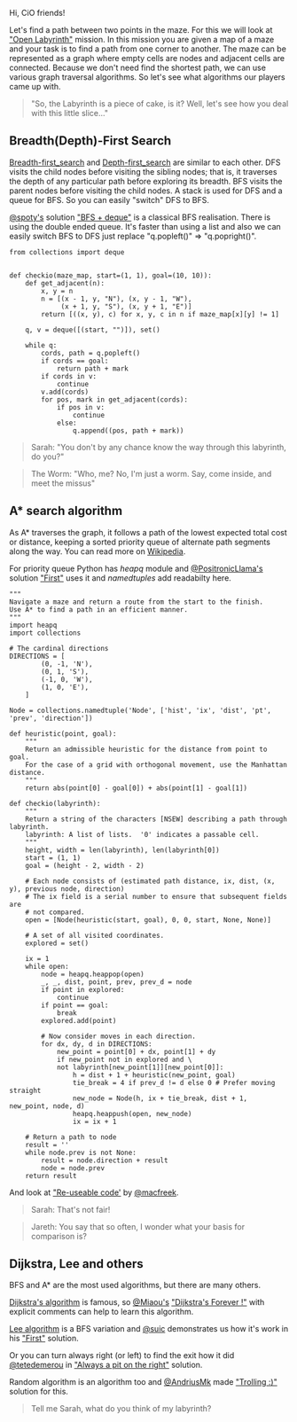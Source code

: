 Hi, CiO friends!

Let's find a path between two points in the maze. 
For this we will look at ["Open Labyrinth"][open-labyrinth] mission.
In this mission you are given a map of a maze and your task is to find a path from one corner to another.
The maze can be represented as a graph where empty cells are nodes and adjacent cells are connected.
Because we don't need find the shortest path, we can use various graph traversal algorithms.
So let's see what algorithms our players came up with. 

> "So, the Labyrinth is a piece of cake, is it? Well, let's see how you deal with this little slice..."
 
## Breadth(Depth)-First Search

[Breadth-first_search](http://en.wikipedia.org/wiki/Graph_traversal#Breadth-first_search)
and [Depth-first_search](http://en.wikipedia.org/wiki/Graph_traversal#Depth-first_search)
are similar to each other.
DFS visits the child nodes before visiting the sibling nodes;
that is, it traverses the depth of any particular path before exploring its breadth.
BFS visits the parent nodes before visiting the child nodes.
A stack is used for DFS and a queue for BFS. So you can easily "switch" DFS to BFS.

[@spoty's][spoty] solution ["BFS + deque"][bfs-spoty] is a classical BFS realisation.
There is using the double ended queue. It's faster than using a list and also we can
easily switch BFS to DFS just replace "q.popleft()" => "q.popright()".

```
from collections import deque
​
​
def checkio(maze_map, start=(1, 1), goal=(10, 10)):
    def get_adjacent(n):
        x, y = n
        n = [(x - 1, y, "N"), (x, y - 1, "W"),
             (x + 1, y, "S"), (x, y + 1, "E")]
        return [((x, y), c) for x, y, c in n if maze_map[x][y] != 1]
​
    q, v = deque([(start, "")]), set()
​
    while q:
        cords, path = q.popleft()
        if cords == goal:
            return path + mark
        if cords in v:
            continue
        v.add(cords)
        for pos, mark in get_adjacent(cords):
            if pos in v:
                continue
            else:
                q.append((pos, path + mark))
```

> Sarah: "You don't by any chance know the way through this labyrinth, do you?"

> The Worm: "Who, me? No, I'm just a worm. Say, come inside, and meet the missus"

## A\* search algorithm

As A* traverses the graph, it follows a path of the lowest expected total cost or distance,
keeping a sorted priority queue of alternate path segments along the way.
You can read more on [Wikipedia](http://en.wikipedia.org/wiki/A*_search_algorithm).

For priority queue Python has _heapq_ module and [@PositronicLlama's][PositronicLlama] solution
["First"][first-PositronicLlama] uses it and _namedtuples_ add readabilty here.

```
"""
Navigate a maze and return a route from the start to the finish.
Use A* to find a path in an efficient manner.
"""
import heapq
import collections
​
# The cardinal directions
DIRECTIONS = [
        (0, -1, 'N'),
        (0, 1, 'S'),
        (-1, 0, 'W'),
        (1, 0, 'E'),
    ]
​
Node = collections.namedtuple('Node', ['hist', 'ix', 'dist', 'pt', 'prev', 'direction'])
​
def heuristic(point, goal):
    """
    Return an admissible heuristic for the distance from point to goal.
    For the case of a grid with orthogonal movement, use the Manhattan distance.
    """
    return abs(point[0] - goal[0]) + abs(point[1] - goal[1])
​
def checkio(labyrinth):
    """
    Return a string of the characters [NSEW] describing a path through labyrinth.
    labyrinth: A list of lists.  '0' indicates a passable cell.
    """
    height, width = len(labyrinth), len(labyrinth[0])
    start = (1, 1)
    goal = (height - 2, width - 2)
    
    # Each node consists of (estimated path distance, ix, dist, (x, y), previous node, direction)
    # The ix field is a serial number to ensure that subsequent fields are
    # not compared.
    open = [Node(heuristic(start, goal), 0, 0, start, None, None)]
    
    # A set of all visited coordinates.
    explored = set()
    
    ix = 1
    while open:
        node = heapq.heappop(open)
        _, _, dist, point, prev, prev_d = node
        if point in explored:
            continue
        if point == goal:
            break
        explored.add(point)
        
        # Now consider moves in each direction.
        for dx, dy, d in DIRECTIONS:
            new_point = point[0] + dx, point[1] + dy
            if new_point not in explored and \
            not labyrinth[new_point[1]][new_point[0]]:
                h = dist + 1 + heuristic(new_point, goal)
                tie_break = 4 if prev_d != d else 0 # Prefer moving straight
                new_node = Node(h, ix + tie_break, dist + 1, new_point, node, d)
                heapq.heappush(open, new_node)
                ix = ix + 1
​
    # Return a path to node
    result = ''
    while node.prev is not None:
        result = node.direction + result
        node = node.prev
    return result
```

And look at ["Re-useable code'][macfreek-re-useable-code] by [@macfreek][macfreek].

> Sarah: That's not fair!

> Jareth: You say that so often, I wonder what your basis for comparison is?

## Dijkstra, Lee and others

BFS and A* are the most used algorithms, but there are many others.

[Dijkstra's algorithm](http://en.wikipedia.org/wiki/Dijkstra%27s_algorithm) is famous, so 
[@Miaou's][Miaou] ["Dijkstra's Forever !"][Miaou-dijkstras-forever] with explicit comments
can help to learn this algorithm.

[Lee algorithm](http://en.wikipedia.org/wiki/Lee_algorithm) is a BFS variation and 
[@suic][suic] demonstrates us how it's work in his ["First"][suic-first] solution.

Or you can turn always right (or left) to find the exit how it did
[@tetedemerou][tetedemerou] in ["Always a pit on the right"][tetedemerou-always-a-pit-on-the-right]
solution.

Random algorithm is an algorithm too and [@AndriusMk][AndriusMk] made
["Trolling :)"][AndriusMk-trolling] solution for this.

> Tell me Sarah, what do you think of my labyrinth?










<!---------------------------------->

[open-labyrinth]: http://www.checkio.org/mission/open-labyrinth/share/574bd1ded68c9705c5d6f07c6206be12/


[spoty]: http://www.checkio.org/user/spoty/
[PositronicLlama]: http://www.checkio.org/user/PositronicLlama/
[macfreek]: http://www.checkio.org/user/macfreek/
[Miaou]: http://www.checkio.org/user/Miaou/
[tetedemerou]: http://www.checkio.org/user/tetedemerou/
[suic]: http://www.checkio.org/user/suic/
[AndriusMk]: http://www.checkio.org/user/AndriusMk/


[bfs-spoty]: http://www.checkio.org/mission/open-labyrinth/publications/spoty/python-3/bfs-deque/share/df7f7cbb8228331c2346f853b79213c1/
[first-PositronicLlama]: http://www.checkio.org/mission/open-labyrinth/publications/PositronicLlama/python-3/first/share/dbdb1ff0ed90f3263a4b5fe98c6a282e/
[macfreek-re-useable-code]: http://www.checkio.org/mission/open-labyrinth/publications/macfreek/python-3/re-useable-code/share/3e8556d514ca04502facb316b41ff49d/
[tetedemerou-always-a-pit-on-the-right]: http://www.checkio.org/mission/open-labyrinth/publications/tetedemerou/python-3/always-a-pit-on-the-right/share/6f64e86a6bb7339c2782189f87d7ffa6/
[Miaou-dijkstras-forever]: http://www.checkio.org/mission/open-labyrinth/publications/Miaou/python-3/dijkstras-forever/share/abaade79d059202db1ded8fa4f9c02a4/
[suic-first]: http://www.checkio.org/mission/open-labyrinth/publications/suic/python-3/first/share/fe73ad8b279d7e7d250bccf2ddd8d60e/
[AndriusMk-trolling]: http://www.checkio.org/mission/open-labyrinth/publications/AndriusMk/python-27/trolling/share/c4a145933e55940992a5e0432258a1c0/
